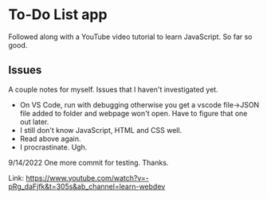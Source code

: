 # To-Do List app

Followed along with a YouTube video tutorial to learn JavaScript. So far so good. 

## Issues
A couple notes for myself. Issues that I haven't investigated yet.
* On VS Code, run with debugging otherwise you get a vscode file->JSON file added to folder and webpage won't open. Have to figure that one out later.
* I still don't know JavaScript, HTML and CSS well. 
* Read above again.
* I procrastinate. Ugh.


9/14/2022
One more commit for testing. Thanks.

Link: 
https://www.youtube.com/watch?v=-pRg_daFjfk&t=305s&ab_channel=learn-webdev